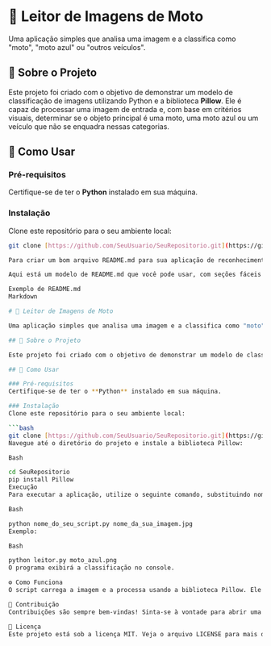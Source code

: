 # 📸 Leitor de Imagens de Moto

Uma aplicação simples que analisa uma imagem e a classifica como "moto", "moto azul" ou "outros veículos".

## 📖 Sobre o Projeto

Este projeto foi criado com o objetivo de demonstrar um modelo de classificação de imagens utilizando Python e a biblioteca **Pillow**. Ele é capaz de processar uma imagem de entrada e, com base em critérios visuais, determinar se o objeto principal é uma moto, uma moto azul ou um veículo que não se enquadra nessas categorias.

## 🚀 Como Usar

### Pré-requisitos
Certifique-se de ter o **Python** instalado em sua máquina.

### Instalação
Clone este repositório para o seu ambiente local:

```bash
git clone [https://github.com/SeuUsuario/SeuRepositorio.git](https://github.com/SeuUsuario/SeuRepositorio.git)

Para criar um bom arquivo README.md para sua aplicação de reconhecimento de imagens, é importante que ele seja claro, direto e útil. Ele deve explicar o que o projeto faz, como instalá-lo e como usá-lo.

Aqui está um modelo de README.md que você pode usar, com seções fáceis de adaptar.

Exemplo de README.md
Markdown

# 📸 Leitor de Imagens de Moto

Uma aplicação simples que analisa uma imagem e a classifica como "moto", "moto azul" ou "outros veículos".

## 📖 Sobre o Projeto

Este projeto foi criado com o objetivo de demonstrar um modelo de classificação de imagens utilizando Python e a biblioteca **Pillow**. Ele é capaz de processar uma imagem de entrada e, com base em critérios visuais, determinar se o objeto principal é uma moto, uma moto azul ou um veículo que não se enquadra nessas categorias.

## 🚀 Como Usar

### Pré-requisitos
Certifique-se de ter o **Python** instalado em sua máquina.

### Instalação
Clone este repositório para o seu ambiente local:

```bash
git clone [https://github.com/SeuUsuario/SeuRepositorio.git](https://github.com/SeuUsuario/SeuRepositorio.git)
Navegue até o diretório do projeto e instale a biblioteca Pillow:

Bash

cd SeuRepositorio
pip install Pillow
Execução
Para executar a aplicação, utilize o seguinte comando, substituindo nome_da_sua_imagem.jpg pelo nome do arquivo que você deseja analisar.

Bash

python nome_do_seu_script.py nome_da_sua_imagem.jpg
Exemplo:

Bash

python leitor.py moto_azul.png
O programa exibirá a classificação no console.

⚙️ Como Funciona
O script carrega a imagem e a processa usando a biblioteca Pillow. Ele verifica a cor predominante e a forma do objeto para determinar a categoria mais provável. Por exemplo, a classificação de "moto azul" é feita ao identificar a cor azul em uma parte significativa da imagem.

🤝 Contribuição
Contribuições são sempre bem-vindas! Sinta-se à vontade para abrir uma issue ou enviar um pull request para melhorar a aplicação ou adicionar novas funcionalidades.

📝 Licença
Este projeto está sob a licença MIT. Veja o arquivo LICENSE para mais detalhes.
